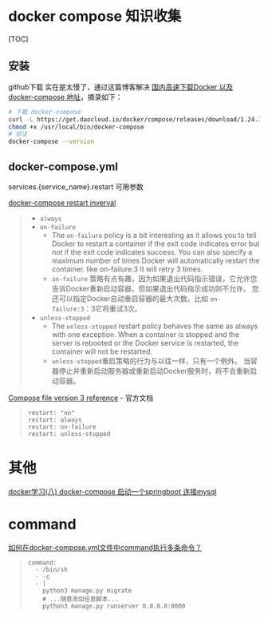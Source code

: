 # docker compose 知识收集

[TOC]

## 安装

github下载 实在是太慢了，通过这篇博客解决 [国内高速下载Docker 以及 docker-compose 地址](https://blog.csdn.net/kozazyh/article/details/79764746)，摘录如下：

```sh
# 下载 docker-compose
curl -L https://get.daocloud.io/docker/compose/releases/download/1.24.1/docker-compose-`uname -s`-`uname -m` > /usr/local/bin/docker-compose
chmod +x /usr/local/bin/docker-compose
# 验证
docker-compose --version
```

## docker-compose.yml

services.{service_name}.restart 可用参数

[docker-compose restart inverval](https://stackoverflow.com/questions/43039922/docker-compose-restart-inverval)

> - `always`
> - `on-failure`
>   - The `on-failure` policy is a bit interesting as it allows you to tell Docker to restart a container if the exit code indicates error but not if the exit code indicates success. You can also specify a maximum number of times Docker will automatically restart the container. like on-failure:3 It will retry 3 times. 
>   - `on-failure` 策略有点有趣，因为如果退出代码指示错误，它允许您告诉Docker重新启动容器，但如果退出代码指示成功则不允许。 您还可以指定Docker自动重启容器的最大次数。比如 `on-failure:3`：3它将重试3次。
> - `unless-stopped`
>   - The `unless-stopped` restart policy behaves the same as always with one exception. When a container is stopped and the server is rebooted or the Docker service is restarted, the container will not be restarted. 
>   - `unless-stopped`重启策略的行为与以往一样，只有一个例外。 当容器停止并重新启动服务器或重新启动Docker服务时，将不会重新启动容器。

[Compose file version 3 reference](https://docs.docker.com/compose/compose-file/) - 官方文档

> ```
> restart: "no"
> restart: always
> restart: on-failure
> restart: unless-stopped
> ```

# 其他

[docker学习(八) docker-compose 启动一个springboot 连接mysql](https://blog.csdn.net/u011943534/article/details/81392993)

# command 

[如何在docker-compose.yml文件中command执行多条命令？](https://segmentfault.com/q/1010000014461396)

> ```
> command:
>   - /bin/sh
>   - -c
>   - |
>     python3 manage.py migrate
>     # ...随意添加任意脚本...
>     python3 manage.py runserver 0.0.0.0:8000
> ```